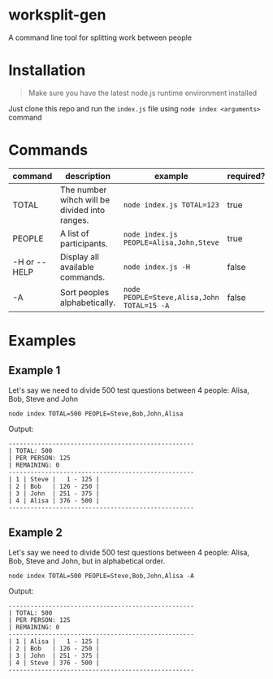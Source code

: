 # worksplit-gen
A command line tool for splitting work between people

# Installation
> Make sure you have the latest node.js runtime environment installed

Just clone this repo and run the `index.js` file using `node index <arguments>` command

# Commands
|command|description|example|required?|
|-|-|-|-|
|TOTAL|The number wihch will be divided into ranges.|`node index.js TOTAL=123`|true|
|PEOPLE|A list of participants.|`node index.js PEOPLE=Alisa,John,Steve`|true|
|-H or --HELP|Display all available commands.|`node index.js -H`|false|
|-A|Sort peoples alphabetically.|`node PEOPLE=Steve,Alisa,John TOTAL=15 -A`|false|

# Examples

## Example 1
Let's say we need to divide 500 test questions between 4 people: Alisa, Bob, Steve and John

`node index TOTAL=500 PEOPLE=Steve,Bob,John,Alisa`

Output:
```
---------------------------------------------------
| TOTAL: 500
| PER PERSON: 125
| REMAINING: 0
---------------------------------------------------
| 1 | Steve |   1 - 125 |
| 2 | Bob   | 126 - 250 |
| 3 | John  | 251 - 375 |
| 4 | Alisa | 376 - 500 |
---------------------------------------------------
```
## Example 2

Let's say we need to divide 500 test questions between 4 people: Alisa, Bob, Steve and John, but in alphabetical order.

`node index TOTAL=500 PEOPLE=Steve,Bob,John,Alisa -A`


Output:
```
---------------------------------------------------
| TOTAL: 500
| PER PERSON: 125
| REMAINING: 0
---------------------------------------------------
| 1 | Alisa |   1 - 125 |
| 2 | Bob   | 126 - 250 |
| 3 | John  | 251 - 375 |
| 4 | Steve | 376 - 500 |
---------------------------------------------------
```

